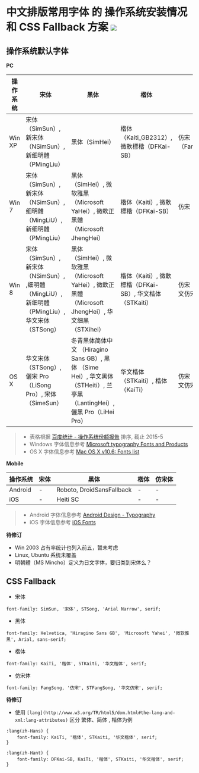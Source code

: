 # 中文排版常用字体 的 操作系统安装情况 和 CSS Fallback 方案 ![](https://img.shields.io/badge/release-no-red.svg?style=flat-square)


## 操作系统默认字体

**PC**

操作系统   | 宋体           | 黑体          | 楷体         | 仿宋体
--------- | ------------- | ------------ | ------------ | -------------
Win XP    | 宋体（SimSun）, 新宋体（NSimSun）, 新细明體（PMingLiu）| 黑体（SimHei） | 楷体（Kaiti_GB2312）, 微軟標楷（DFKai-SB） | 仿宋（Fangsong_GB2312）
Win 7     | 宋体（SimSun）, 新宋体（NSimSun）, 细明體（MingLiU）, 新细明體（PMingLiu） | 黑体（SimHei）, 微软雅黑（Microsoft YaHei）, 微軟正黑體（Microsoft JhengHei） | 楷体（Kaiti）, 微軟標楷（DFKai-SB）| 仿宋（Fangsong）
Win 8     | 宋体（SimSun）, 新宋体（NSimSun）, ,细明體（MingLiU）, 新细明體（PMingLiu）, 华文宋体（STSong）| 黑体（SimHei）, 微软雅黑（Microsoft YaHei）, 微軟正黑體（Microsoft JhengHei）, 华文细黑（STXihei） | 楷体（Kaiti）, 微軟標楷（DFKai-SB）, 华文楷体（STKaiti）| 仿宋（Fangsong）, 华文仿宋（STFangsong）
OS X      | 华文宋体（STSong）,儷宋 Pro（LiSong Pro）, 宋体 （SimeSun）| 冬青黑体简体中文 （Hiragino Sans GB）, 黑体 （Sime Hei）, 华文黑体（STHeiti）, 兰亭黑（LantingHei）, 儷黑 Pro（LiHei Pro） | 华文楷体（STKaiti）, 楷体（KaiTi）| 仿宋（FangSong）, 华文仿宋（STFangsong）

> - 表格根据 [百度统计 - 操作系统份额报告](http://tongji.baidu.com/data/os) 排序, 截止 2015-5
> - Windows 字体信息参考 [Microsoft typography Fonts and Products](http://www.microsoft.com/typography/fonts/product.aspx#Windows)  
> - OS X 字体信息参考 [Mac OS X v10.6: Fonts list](https://support.apple.com/en-us/HT202408)

**Mobile**

操作系统 | 宋体   | 黑体                       | 楷体         | 仿宋体
-------- | ----- | ------------------------- | ------------ | -------------
Android  | -     | Roboto, DroidSansFallback | -            | -
iOS      | -     | Heiti SC                  | -            | -

>  - Android 字体信息参考 [Android Design - Typography](http://developer.android.com/design/style/typography.html)
>  - iOS 字体信息参考 [iOS Fonts](http://iosfonts.com/) 

**待修订**

- Win 2003 占有率统计也列入前五，暂未考虑
- Linux, Ubuntu 系统未覆盖
- 明朝體（MS Mincho）定义为日文字体，要归类到宋体么？

## CSS Fallback

- 宋体

```
font-family: SimSun, '宋体', STSong, 'Arial Narrow', serif;
```

- 黑体

```
font-family: Helvetica, 'Hiragino Sans GB', 'Microsoft Yahei', '微软雅黑', Arial, sans-serif;
```

- 楷体

```
font-family: KaiTi, '楷体', STKaiti, '华文楷体', serif;
```

- 仿宋体

```
font-family: FangSong, '仿宋', STFangSong, '华文仿宋', serif;
```

**待修订**

- 使用 `[lang](http://www.w3.org/TR/html5/dom.html#the-lang-and-xml:lang-attributes)` 区分 繁体、简体 , 楷体为例

```
:lang(zh-Hans) {
    font-family: KaiTi, '楷体', STKaiti, '华文楷体', serif;
}

:lang(zh-Hant) {
    font-family: DFKai-SB, KaiTi, '楷体', STKaiti, '华文楷体', serif;
}

```
